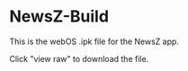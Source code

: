 # NewsZ-Build

This is the webOS .ipk file for the NewsZ app.

Click "view raw" to download the file.

